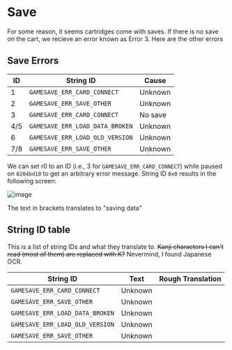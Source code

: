 # Save
For some reason, it seems cartridges come with saves. If there is no save on the cart, we recieve an error known as Error 3.
Here are the other errors
## Save Errors
| ID  | String ID                       | Cause       |
| --- | ------------------------------- | ----------- |
| 1   | `GAMESAVE_ERR_CARD_CONNECT`     | Unknown     |
| 2   | `GAMESAVE_ERR_SAVE_OTHER`       | Unknown     |
| 3   | `GAMESAVE_ERR_CARD_CONNECT`     | No save     |
| 4/5 | `GAMESAVE_ERR_LOAD_DATA_BROKEN` | Unknown     |
| 6   | `GAMESAVE_ERR_LOAD_OLD_VERSION` | Unknown     |
| 7/8 | `GAMESAVE_ERR_SAVE_OTHER`       | Unknown     |

We can set r0 to an ID (i.e., 3 for `GAMESAVE_ERR_CARD_CONNECT`) while paused on `0204bd10` to get an arbitrary error message.
String ID `0x0` results in the following screen:

![image](https://github.com/zurgeg/seatbelt/assets/46549042/501beadc-6d6a-441f-9340-b18de1a06058)

The text in brackets translates to "saving data"

## String ID table
This is a list of string IDs and what they translate to. ~~Kanji characters I can't read (most of them) are replaced with K?~~
Nevermind, I found Japanese OCR.

| String ID                       | Text        | Rough Translation |
| ------------------------------- | ----------- | ----------------- |
| `GAMESAVE_ERR_CARD_CONNECT`     | Unknown     |                   
| `GAMESAVE_ERR_SAVE_OTHER`       | Unknown     |                   
| `GAMESAVE_ERR_LOAD_DATA_BROKEN` | Unknown     |                   
| `GAMESAVE_ERR_LOAD_OLD_VERSION` | Unknown     |
| `GAMESAVE_ERR_SAVE_OTHER`       | Unknown     |


